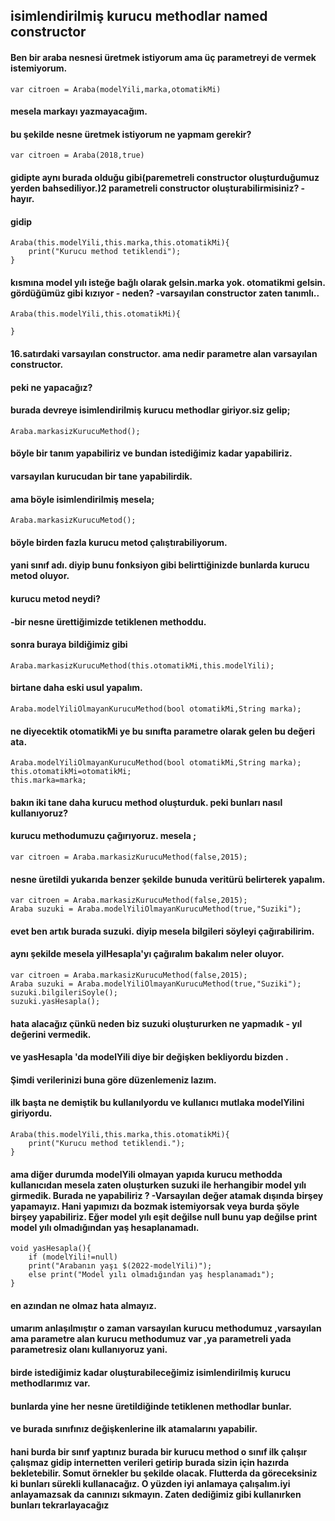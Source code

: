 ## isimlendirilmiş kurucu methodlar named constructor

#### Ben bir araba nesnesi üretmek istiyorum ama üç parametreyi de vermek istemiyorum.
```
var citroen = Araba(modelYili,marka,otomatikMi)
```

#### mesela markayı yazmayacağım.
#### bu şekilde nesne üretmek istiyorum ne yapmam gerekir?
```
var citroen = Araba(2018,true)
```
#### gidipte aynı burada olduğu gibi(paremetreli constructor oluşturduğumuz yerden bahsediliyor.)2 parametreli constructor oluşturabilirmisiniz? - hayır.
#### gidip
```
Araba(this.modelYili,this.marka,this.otomatikMi){
    print("Kurucu method tetiklendi");
}
```
#### kısmına model yılı isteğe bağlı olarak gelsin.marka yok. otomatikmi gelsin. gördüğümüz gibi kızıyor - neden?  -varsayılan constructor zaten tanımlı..
```
Araba(this.modelYili,this.otomatikMi){

}
```
#### 16.satırdaki varsayılan constructor. ama nedir parametre alan varsayılan constructor.
#### peki ne yapacağız?
#### burada devreye isimlendirilmiş kurucu methodlar giriyor.siz gelip;
```
Araba.markasizKurucuMethod();
```
#### böyle bir tanım yapabiliriz ve bundan istediğimiz kadar yapabiliriz.
#### varsayılan kurucudan bir tane yapabilirdik.
#### ama böyle isimlendirilmiş mesela;
```
Araba.markasizKurucuMetod();
```
#### böyle birden fazla kurucu metod çalıştırabiliyorum.
#### yani sınıf adı. diyip bunu fonksiyon gibi belirttiğinizde bunlarda kurucu metod oluyor.
#### kurucu metod neydi?
#### -bir nesne ürettiğimizde tetiklenen methoddu.
#### sonra buraya bildiğimiz gibi 
```
Araba.markasizKurucuMethod(this.otomatikMi,this.modelYili);
```
#### birtane daha eski usul yapalım.
```
Araba.modelYiliOlmayanKurucuMethod(bool otomatikMi,String marka);
```
#### ne diyecektik otomatikMi ye bu sınıfta parametre olarak gelen  bu değeri ata.
```
Araba.modelYiliOlmayanKurucuMethod(bool otomatikMi,String marka);
this.otomatikMi=otomatikMi;
this.marka=marka;
```
#### bakın iki tane daha kurucu method oluşturduk. peki bunları nasıl kullanıyoruz?
 #### kurucu methodumuzu çağırıyoruz. mesela ;
 ```
 var citroen = Araba.markasizKurucuMethod(false,2015);
 ```
#### nesne üretildi yukarıda benzer şekilde bunuda veritürü belirterek yapalım.
```
var citroen = Araba.markasizKurucuMethod(false,2015);
Araba suzuki = Araba.modelYiliOlmayanKurucuMethod(true,"Suziki");

```
#### evet ben artık burada suzuki. diyip mesela bilgileri söyleyi çağırabilirim.
#### aynı şekilde mesela yilHesapla'yı çağıralım bakalım neler oluyor.
```
var citroen = Araba.markasizKurucuMethod(false,2015);
Araba suzuki = Araba.modelYiliOlmayanKurucuMethod(true,"Suziki");
suzuki.bilgileriSoyle();
suzuki.yasHesapla();
```
#### hata alacağız çünkü neden biz suzuki oluştururken ne yapmadık - yıl değerini vermedik.
#### ve yasHesapla 'da modelYili diye bir değişken bekliyordu bizden .
#### Şimdi verilerinizi buna göre düzenlemeniz lazım.
#### ilk başta ne demiştik bu kullanılyordu ve kullanıcı mutlaka modelYilini giriyordu.
```
Araba(this.modelYili,this.marka,this.otomatikMi){
    print("Kurucu method tetiklendi.");
}
```
#### ama diğer durumda modelYili olmayan yapıda kurucu methodda kullanıcıdan mesela zaten oluşturken suzuki ile herhangibir model yılı girmedik. Burada ne yapabiliriz ? -Varsayılan değer atamak dışında birşey yapamayız. Hani yapımızı da bozmak istemiyorsak veya burda şöyle birşey yapabiliriz. Eğer model yılı eşit değilse null bunu yap değilse print model yılı olmadığından yaş hesaplanamadı.
```
void yasHesapla(){
    if (modelYili!=null)
    print("Arabanın yaşı $(2022-modelYili)");
    else print("Model yılı olmadığından yaş hesplanamadı");
}
```
#### en azından ne olmaz hata almayız.
#### umarım anlaşılmıştır o zaman varsayılan kurucu methodumuz ,varsayılan ama parametre alan kurucu methodumuz var ,ya parametreli yada parametresiz olanı kullanıyoruz yani.
#### birde istediğimiz kadar oluşturabileceğimiz isimlendirilmiş kurucu methodlarımız var. 
#### bunlarda yine her nesne üretildiğinde tetiklenen methodlar bunlar.
#### ve burada sınıfınız değişkenlerine ilk atamalarını yapabilir.
#### hani burda bir sınıf yaptınız burada bir kurucu method o sınıf ilk çalışır çalışmaz gidip internetten verileri getirip burada sizin için hazırda bekletebilir. Somut örnekler bu şekilde olacak. Flutterda da göreceksiniz ki bunları sürekli kullanacağız. O yüzden iyi anlamaya çalışalım.iyi anlayamazsak da canınızı sıkmayın. Zaten dediğimiz gibi kullanırken bunları tekrarlayacağız 